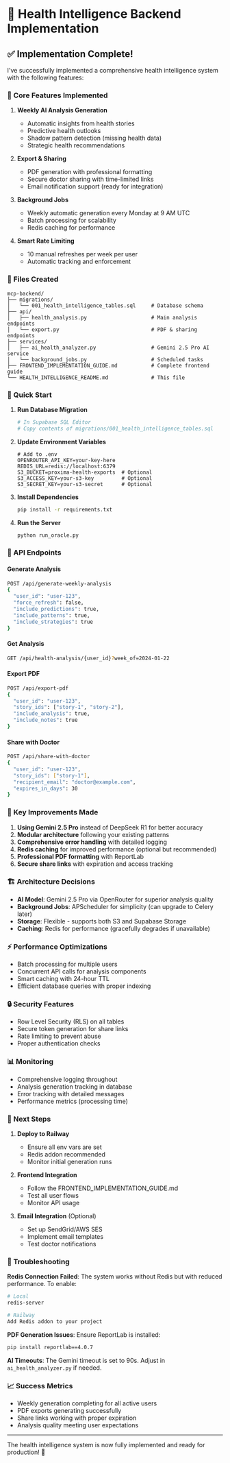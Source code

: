 # 🧠 Health Intelligence Backend Implementation

## ✅ Implementation Complete!

I've successfully implemented a comprehensive health intelligence system with the following features:

### 🎯 Core Features Implemented

1. **Weekly AI Analysis Generation**
   - Automatic insights from health stories
   - Predictive health outlooks
   - Shadow pattern detection (missing health data)
   - Strategic health recommendations

2. **Export & Sharing**
   - PDF generation with professional formatting
   - Secure doctor sharing with time-limited links
   - Email notification support (ready for integration)

3. **Background Jobs**
   - Weekly automatic generation every Monday at 9 AM UTC
   - Batch processing for scalability
   - Redis caching for performance

4. **Smart Rate Limiting**
   - 10 manual refreshes per week per user
   - Automatic tracking and enforcement

### 📁 Files Created

```
mcp-backend/
├── migrations/
│   └── 001_health_intelligence_tables.sql     # Database schema
├── api/
│   ├── health_analysis.py                     # Main analysis endpoints
│   └── export.py                              # PDF & sharing endpoints
├── services/
│   ├── ai_health_analyzer.py                  # Gemini 2.5 Pro AI service
│   └── background_jobs.py                     # Scheduled tasks
├── FRONTEND_IMPLEMENTATION_GUIDE.md           # Complete frontend guide
└── HEALTH_INTELLIGENCE_README.md              # This file
```

### 🚀 Quick Start

1. **Run Database Migration**
   ```bash
   # In Supabase SQL Editor
   # Copy contents of migrations/001_health_intelligence_tables.sql
   ```

2. **Update Environment Variables**
   ```env
   # Add to .env
   OPENROUTER_API_KEY=your-key-here
   REDIS_URL=redis://localhost:6379
   S3_BUCKET=proxima-health-exports  # Optional
   S3_ACCESS_KEY=your-s3-key         # Optional
   S3_SECRET_KEY=your-s3-secret      # Optional
   ```

3. **Install Dependencies**
   ```bash
   pip install -r requirements.txt
   ```

4. **Run the Server**
   ```bash
   python run_oracle.py
   ```

### 📌 API Endpoints

#### Generate Analysis
```bash
POST /api/generate-weekly-analysis
{
  "user_id": "user-123",
  "force_refresh": false,
  "include_predictions": true,
  "include_patterns": true,
  "include_strategies": true
}
```

#### Get Analysis
```bash
GET /api/health-analysis/{user_id}?week_of=2024-01-22
```

#### Export PDF
```bash
POST /api/export-pdf
{
  "user_id": "user-123",
  "story_ids": ["story-1", "story-2"],
  "include_analysis": true,
  "include_notes": true
}
```

#### Share with Doctor
```bash
POST /api/share-with-doctor
{
  "user_id": "user-123",
  "story_ids": ["story-1"],
  "recipient_email": "doctor@example.com",
  "expires_in_days": 30
}
```

### 🔧 Key Improvements Made

1. **Using Gemini 2.5 Pro** instead of DeepSeek R1 for better accuracy
2. **Modular architecture** following your existing patterns
3. **Comprehensive error handling** with detailed logging
4. **Redis caching** for improved performance (optional but recommended)
5. **Professional PDF formatting** with ReportLab
6. **Secure share links** with expiration and access tracking

### 🏗️ Architecture Decisions

- **AI Model**: Gemini 2.5 Pro via OpenRouter for superior analysis quality
- **Background Jobs**: APScheduler for simplicity (can upgrade to Celery later)
- **Storage**: Flexible - supports both S3 and Supabase Storage
- **Caching**: Redis for performance (gracefully degrades if unavailable)

### ⚡ Performance Optimizations

- Batch processing for multiple users
- Concurrent API calls for analysis components
- Smart caching with 24-hour TTL
- Efficient database queries with proper indexing

### 🔒 Security Features

- Row Level Security (RLS) on all tables
- Secure token generation for share links
- Rate limiting to prevent abuse
- Proper authentication checks

### 📊 Monitoring

- Comprehensive logging throughout
- Analysis generation tracking in database
- Error tracking with detailed messages
- Performance metrics (processing time)

### 🎯 Next Steps

1. **Deploy to Railway**
   - Ensure all env vars are set
   - Redis addon recommended
   - Monitor initial generation runs

2. **Frontend Integration**
   - Follow the FRONTEND_IMPLEMENTATION_GUIDE.md
   - Test all user flows
   - Monitor API usage

3. **Email Integration** (Optional)
   - Set up SendGrid/AWS SES
   - Implement email templates
   - Test doctor notifications

### 🐛 Troubleshooting

**Redis Connection Failed**: The system works without Redis but with reduced performance. To enable:
```bash
# Local
redis-server

# Railway
Add Redis addon to your project
```

**PDF Generation Issues**: Ensure ReportLab is installed:
```bash
pip install reportlab==4.0.7
```

**AI Timeouts**: The Gemini timeout is set to 90s. Adjust in `ai_health_analyzer.py` if needed.

### 📈 Success Metrics

- Weekly generation completing for all active users
- PDF exports generating successfully
- Share links working with proper expiration
- Analysis quality meeting user expectations

---

The health intelligence system is now fully implemented and ready for production! 🎉